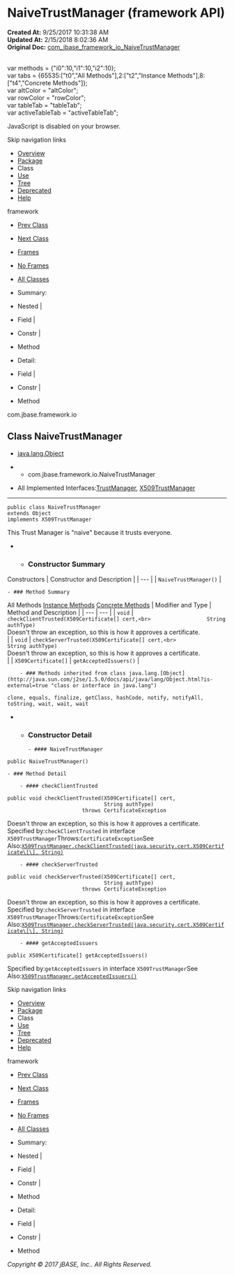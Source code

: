 # NaiveTrustManager (framework   API)

**Created At:** 9/25/2017 10:31:38 AM  
**Updated At:** 2/15/2018 8:02:36 AM  
**Original Doc:** [com_jbase_framework_io_NaiveTrustManager](https://docs.jbase.com/39220-io/com_jbase_framework_io_NaiveTrustManager)  

<!--<br>    try {<br>        if (location.href.indexOf('is-external=true') == -1) {<br>            parent.document.title="NaiveTrustManager (framework   API)";<br>        }<br>    }<br>    catch(err) {<br>    }<br>//--><br>var methods = {"i0":10,"i1":10,"i2":10};<br>var tabs = {65535:["t0","All Methods"],2:["t2","Instance Methods"],8:["t4","Concrete Methods"]};<br>var altColor = "altColor";<br>var rowColor = "rowColor";<br>var tableTab = "tableTab";<br>var activeTableTab = "activeTableTab";
JavaScript is disabled on your browser.

Skip navigation links

- [Overview](../../../../overview-summary.html)
- [Package](/39220-io/com_jbase_framework_io_package-summary)
- Class
- [Use](/39223-class-use/com_jbase_framework_io_class-use_NaiveTrustManager)
- [Tree](/39220-io/com_jbase_framework_io_package-tree)
- [Deprecated](../../../../deprecated-list.html)
- [Help](../../../../help-doc.html)


framework <br>

- [Prev Class](/39220-io/com_jbase_framework_io_JbaseSocketConnection "class in com.jbase.framework.io")
- [Next Class](/39220-io/com_jbase_framework_io_NIOJBaseObjectReader "class in com.jbase.framework.io")


- [Frames](../../../../index.html?com/jbase/framework/io//39220-io/com_jbase_framework_io_NaiveTrustManager)
- [No Frames](/39220-io/com_jbase_framework_io_NaiveTrustManager)


- [All Classes](../../../../allclasses-noframe.html)


<!--<br>  allClassesLink = document.getElementById("allclasses\_navbar\_top");<br>  if(window==top) {<br>    allClassesLink.style.display = "block";<br>  }<br>  else {<br>    allClassesLink.style.display = "none";<br>  }<br>  //-->

- Summary:
- Nested |
- Field |
- Constr |
- Method


- Detail:
- Field |
- Constr |
- Method

com.jbase.framework.io

## Class NaiveTrustManager

- [java.lang.Object](http://java.sun.com/j2se/1.5.0/docs/api/java/lang/Object.html?is-external=true "class or interface in java.lang")
- - com.jbase.framework.io.NaiveTrustManager


- All Implemented Interfaces:[TrustManager](http://java.sun.com/j2se/1.5.0/docs/api/javax/net/ssl/TrustManager.html?is-external=true "class or interface in javax.net.ssl"), [X509TrustManager](http://java.sun.com/j2se/1.5.0/docs/api/javax/net/ssl/X509TrustManager.html?is-external=true "class or interface in javax.net.ssl")
* * *


```
public class NaiveTrustManager
extends Object
implements X509TrustManager
```

This Trust Manager is "naive" because it trusts everyone.

- - ### Constructor Summary


Constructors | Constructor and Description |
| --- |
| `NaiveTrustManager()`  |


    - ### Method Summary


All Methods [Instance Methods](javascript:show%282%29;) [Concrete Methods](javascript:show%288%29;) | Modifier and Type | Method and Description |
| --- | --- |
| `void` | `checkClientTrusted(X509Certificate[] cert,<br>                  String authType)`<br>Doesn't throw an exception, so this is how it approves a certificate.<br> |
| `void` | `checkServerTrusted(X509Certificate[] cert,<br>                  String authType)`<br>Doesn't throw an exception, so this is how it approves a certificate.<br> |
| `X509Certificate[]` | `getAcceptedIssuers()`  |


        - ### Methods inherited from class java.lang.[Object](http://java.sun.com/j2se/1.5.0/docs/api/java/lang/Object.html?is-external=true "class or interface in java.lang")
`clone, equals, finalize, getClass, hashCode, notify, notifyAll, toString, wait, wait, wait`

- - ### Constructor Detail

        - #### NaiveTrustManager

```
public NaiveTrustManager()
```


    - ### Method Detail

        - #### checkClientTrusted

```
public void checkClientTrusted(X509Certificate[] cert,
                               String authType)
                        throws CertificateException
```

Doesn't throw an exception, so this is how it approves a certificate.
Specified by:`checkClientTrusted` in interface `X509TrustManager`Throws:`CertificateException`See Also:[`X509TrustManager.checkClientTrusted(java.security.cert.X509Certificate\[\], String)`](http://java.sun.com/j2se/1.5.0/docs/api/javax/net/ssl/X509TrustManager.html?is-external=true#checkClientTrusted-java.security.cert.X509Certificate:A-java.lang.String- "class or interface in javax.net.ssl")


        - #### checkServerTrusted

```
public void checkServerTrusted(X509Certificate[] cert,
                               String authType)
                        throws CertificateException
```

Doesn't throw an exception, so this is how it approves a certificate.
Specified by:`checkServerTrusted` in interface `X509TrustManager`Throws:`CertificateException`See Also:[`X509TrustManager.checkServerTrusted(java.security.cert.X509Certificate\[\], String)`](http://java.sun.com/j2se/1.5.0/docs/api/javax/net/ssl/X509TrustManager.html?is-external=true#checkServerTrusted-java.security.cert.X509Certificate:A-java.lang.String- "class or interface in javax.net.ssl")


        - #### getAcceptedIssuers

```
public X509Certificate[] getAcceptedIssuers()
```
Specified by:`getAcceptedIssuers` in interface `X509TrustManager`See Also:[`X509TrustManager.getAcceptedIssuers()`](http://java.sun.com/j2se/1.5.0/docs/api/javax/net/ssl/X509TrustManager.html?is-external=true#getAcceptedIssuers-- "class or interface in javax.net.ssl")

Skip navigation links

- [Overview](../../../../overview-summary.html)
- [Package](/39220-io/com_jbase_framework_io_package-summary)
- Class
- [Use](/39223-class-use/com_jbase_framework_io_class-use_NaiveTrustManager)
- [Tree](/39220-io/com_jbase_framework_io_package-tree)
- [Deprecated](../../../../deprecated-list.html)
- [Help](../../../../help-doc.html)


framework <br>

- [Prev Class](/39220-io/com_jbase_framework_io_JbaseSocketConnection "class in com.jbase.framework.io")
- [Next Class](/39220-io/com_jbase_framework_io_NIOJBaseObjectReader "class in com.jbase.framework.io")


- [Frames](../../../../index.html?com/jbase/framework/io//39220-io/com_jbase_framework_io_NaiveTrustManager)
- [No Frames](/39220-io/com_jbase_framework_io_NaiveTrustManager)


- [All Classes](../../../../allclasses-noframe.html)


<!--<br>  allClassesLink = document.getElementById("allclasses\_navbar\_bottom");<br>  if(window==top) {<br>    allClassesLink.style.display = "block";<br>  }<br>  else {<br>    allClassesLink.style.display = "none";<br>  }<br>  //-->

- Summary:
- Nested |
- Field |
- Constr |
- Method


- Detail:
- Field |
- Constr |
- Method

*Copyright © 2017 jBASE, Inc.. All Rights Reserved.*
